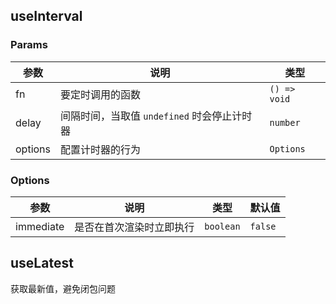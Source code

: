 ## useInterval
### Params

| 参数    | 说明                                        | 类型                   |
| ------- | ------------------------------------------- | ---------------------- |
| fn      | 要定时调用的函数                            | `() => void`           |
| delay   | 间隔时间，当取值 `undefined` 时会停止计时器 | `number` | `undefined` |
| options | 配置计时器的行为                            | `Options`              |

### Options

| 参数      | 说明                     | 类型      | 默认值  |
| --------- | ------------------------ | --------- | ------- |
| immediate | 是否在首次渲染时立即执行 | `boolean` | `false` |

## useLatest
获取最新值，避免闭包问题
